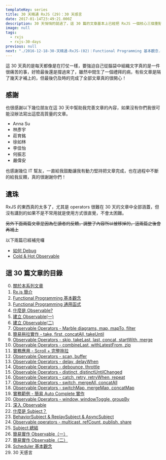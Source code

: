 ```yaml
---
templateKey: series
title: 30 天精通 RxJS (29)：30 天感言
date: 2017-01-14T23:49:21.000Z
description: 30 天悄悄的就過了，這 30 篇的文章基本上已經把 RxJS 一個核心三個重點(Observable + Observer + Subject + Scheduler)以及各個 operators 幾乎也都有寫到。最開始寫這個系列的文章是希望能讓 RxJS 的學習曲線降低，所以文章的前後順序及內容都是特別規劃過的，不知道我到底是不是真的做到了。
image: null
tags:
  - rxjs
  - rxjs-30-days
previous: null
next: "./2016-12-18-30-天精通-RxJS-(02)：Functional Programming 基本觀念.md"
--- 
```


這 30 天真的是每天都像是在打仗一樣，要強迫自己從腦袋中組織文字真的是一件很痛苦的事，好險最後還是撐過來了，雖然中間生了一個禮拜的病，有些文章是隔了幾天才補上的，但最後仍及時的完成了全部文章真的很開心！

## 感謝

也很感謝以下幾位朋友在這 30 天中幫助我完善文章的內容，如果沒有你們我很可能沒辦法寫出這麼高質量的文章。

- Anna Su
- 林彥宇
- 莊育銘
- 徐如林
- 李佳怡
- 何振志
- 嚴偉安

也感謝幾位 IT 幫友，一直給我鼓勵讓我有動力堅持把文章完成，也在過程中不斷的給我反饋，真的很謝謝你們！


## 遺珠

RxJS 的東西真的太多了，尤其是 operators 很難在 30 天的文章中全部涵蓋，但沒有講到的如果不是不常用就是使用方式很直覺，不會太困難。

~~另外下面兩篇文章是因為在讀者的反饋，調整了內容所以被移掉的，這兩篇之後會再補上~~

以下兩篇已經補完囉

- [如何 Debug](https://www.jerry-hong.com/posts/30-%E5%A4%A9%E7%B2%BE%E9%80%9A-RxJS(31)%EF%BC%9A%E5%A6%82%E4%BD%95-Debug%EF%BC%9F)
- [Cold & Hot Observable](https://www.jerry-hong.com/posts/30-%E5%A4%A9%E7%B2%BE%E9%80%9A-RxJS(30)%EF%BC%9ACold-&-Hot-Observable)


## 這 30 篇文章的目錄

0. [關於本系列文章](http://ithelp.ithome.com.tw/articles/10186103)
1. [Rx.js 簡介](http://ithelp.ithome.com.tw/articles/10186104)
2. [Functional Programming 基本觀念](http://ithelp.ithome.com.tw/articles/10186465)
3. [Functional Programming 通用函式](http://ithelp.ithome.com.tw/articles/10186703)
4. [什麼是 Observable?](http://ithelp.ithome.com.tw/articles/10186832)
5. [建立 Observable(一)](http://ithelp.ithome.com.tw/articles/10187005)
6. [建立 Observable(二)](http://ithelp.ithome.com.tw/articles/10187043)
7. [Observable Operators - Marble diagrams, map, mapTo, filter](http://ithelp.ithome.com.tw/articles/10187248)
8. [簡易拖拉實作 - take, first, concatAll, takeUntil](http://ithelp.ithome.com.tw/articles/10187333)
9. [Observable Operators - skip, takeLast, last, concat, startWith, merge](http://ithelp.ithome.com.tw/articles/10187520)
10. [Observable Operators - combineLast, withLatestFrom, zip](http://ithelp.ithome.com.tw/articles/10187638)
11. [實務應用 - Scroll + 完整拖拉](http://ithelp.ithome.com.tw/articles/10187756)
12. [Observable Operators - scan, buffer](http://ithelp.ithome.com.tw/articles/10187882)
13. [Observable Operators - delay, delayWhen](http://ithelp.ithome.com.tw/articles/10187999)
14. [Observable Operators - debounce, throttle](http://ithelp.ithome.com.tw/articles/10188121)
15. [Observable Operators - distinct, distinctUntilChanged](http://ithelp.ithome.com.tw/articles/10188194)
16. [Observable Operators - catch, retry, retryWhen, repeat](http://ithelp.ithome.com.tw/articles/10188263)
17. [Observable Operators - switch, mergeAll, concatAll](http://ithelp.ithome.com.tw/articles/10188325)
18. [Observable Operators - switchMap, mergeMap, concatMap](http://ithelp.ithome.com.tw/articles/10188387)
19. [實務範例 - 簡易 Auto Complete 實作](http://ithelp.ithome.com.tw/articles/10188457) 
20. [Observable Operators - window, windowToggle, groupBy](http://ithelp.ithome.com.tw/articles/10188504)
21. [深入 Observable](http://ithelp.ithome.com.tw/articles/10188554)
22. [什麼是 Subject？](http://ithelp.ithome.com.tw/articles/10188633)
23. [BehaviorSubject & ReplaySubject & AsyncSubject](http://ithelp.ithome.com.tw/articles/10188677)
24. [Observable operators - multicast, refCount, publish, share](http://ithelp.ithome.com.tw/articles/10188750)
25. [Subject 總結](http://ithelp.ithome.com.tw/articles/10188805)
26. [簡易實作 Observable（一）](http://ithelp.ithome.com.tw/articles/10188876)
27. [簡易實作 Observable（二）](http://ithelp.ithome.com.tw/articles/10188927)
28. [Scheduler 基本觀念](http://ithelp.ithome.com.tw/articles/10188988)
29. 30 天感言

